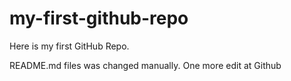 # my-first-github-repo
Here is my first GitHub Repo. 

README.md files was changed manually. One more edit at Github
